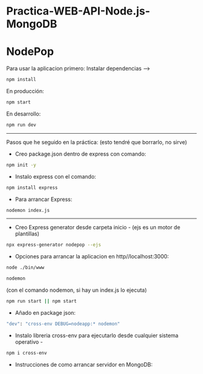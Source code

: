 # Practica-WEB-API-Node.js-MongoDB
# NodePop


Para usar la aplicacion primero:
Instalar dependencias -->
```sh
npm install
```
En producción:
```sh
npm start
```
En desarrollo:
```sh
npm run dev
```
----------------------------
Pasos que he seguido en la práctica: (esto tendré que borrarlo, no sirve)

- Creo package.json dentro de express con comando:
```sh
npm init -y
```

- Instalo express con el comando:
```sh
npm install express
```

- Para arrancar Express:
```sh
nodemon index.js
```
-------------------------------
- Creo Express generator desde carpeta inicio - (ejs es un motor de plantillas)
```sh
npx express-generator nodepop --ejs
```

- Opciones para arrancar la aplicacion en http//localhost:3000:
```sh
node ./bin/www
```
```sh
nodemon 
```
(con el comando nodemon, si hay un index.js lo ejecuta)
```sh
npm run start || npm start
```

- Añado en package json: 
```sh
"dev": "cross-env DEBUG=nodeapp:* nodemon" 
```
- Instalo libreria cross-env para ejecutarlo desde cualquier sistema operativo - 
```sh
npm i cross-env
```

- Instrucciones de como arrancar servidor en MongoDB:
```sh
